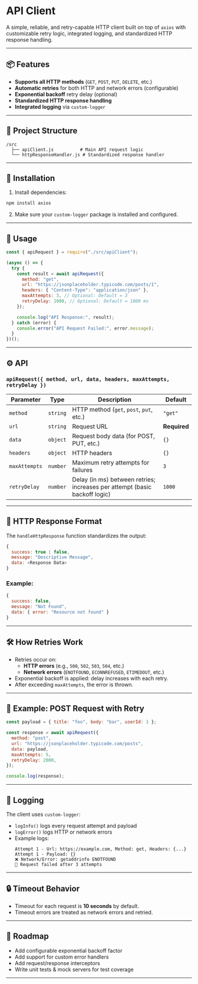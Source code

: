 # API Client

A simple, reliable, and retry-capable HTTP client built on top of `axios` with customizable retry logic, integrated logging, and standardized HTTP response handling.

---

## 📦 Features

- **Supports all HTTP methods** (`GET`, `POST`, `PUT`, `DELETE`, etc.)
- **Automatic retries** for both HTTP and network errors (configurable)
- **Exponential backoff** retry delay (optional)
- **Standardized HTTP response handling**
- **Integrated logging** via `custom-logger`

---

## 📂 Project Structure

```
/src
  ├── apiClient.js          # Main API request logic
  └── httpResponseHandler.js # Standardized response handler
```

---

## 🚀 Installation

1. Install dependencies:

```bash
npm install axios
```

2. Make sure your `custom-logger` package is installed and configured.

---

## 🔧 Usage

```javascript
const { apiRequest } = require("./src/apiClient");

(async () => {
  try {
    const result = await apiRequest({
      method: "get",
      url: "https://jsonplaceholder.typicode.com/posts/1",
      headers: { "Content-Type": "application/json" },
      maxAttempts: 3, // Optional: Default = 3
      retryDelay: 1000, // Optional: Default = 1000 ms
    });

    console.log("API Response:", result);
  } catch (error) {
    console.error("API Request Failed:", error.message);
  }
})();
```

---

## ⚙️ API

### `apiRequest({ method, url, data, headers, maxAttempts, retryDelay })`

| Parameter     | Type     | Description                                                                | Default      |
| ------------- | -------- | -------------------------------------------------------------------------- | ------------ |
| `method`      | `string` | HTTP method (`get`, `post`, `put`, etc.)                                   | `"get"`      |
| `url`         | `string` | Request URL                                                                | **Required** |
| `data`        | `object` | Request body data (for POST, PUT, etc.)                                    | `{}`         |
| `headers`     | `object` | HTTP headers                                                               | `{}`         |
| `maxAttempts` | `number` | Maximum retry attempts for failures                                        | `3`          |
| `retryDelay`  | `number` | Delay (in ms) between retries; increases per attempt (basic backoff logic) | `1000`       |

---

## 📄 HTTP Response Format

The `handleHttpResponse` function standardizes the output:

```javascript
{
  success: true | false,
  message: "Descriptive Message",
  data: <Response Data>
}
```

### Example:

```javascript
{
  success: false,
  message: "Not Found",
  data: { error: "Resource not found" }
}
```

---

## 🛠️ How Retries Work

- Retries occur on:
  - **HTTP errors** (e.g., `500`, `502`, `503`, `504`, etc.)
  - **Network errors** (`ENOTFOUND`, `ECONNREFUSED`, `ETIMEDOUT`, etc.)
- Exponential backoff is applied: delay increases with each retry.
- After exceeding `maxAttempts`, the error is thrown.

---

## 📑 Example: POST Request with Retry

```javascript
const payload = { title: "foo", body: "bar", userId: 1 };

const response = await apiRequest({
  method: "post",
  url: "https://jsonplaceholder.typicode.com/posts",
  data: payload,
  maxAttempts: 5,
  retryDelay: 2000,
});

console.log(response);
```

---

## 📝 Logging

The client uses `custom-logger`:

- `logInfo()` logs every request attempt and payload
- `logError()` logs HTTP or network errors
- Example logs:
  ```
  Attempt 1 - Url: https://example.com, Method: get, Headers: {...}
  Attempt 1 - Payload: {}
  ❌ Network/Error: getaddrinfo ENOTFOUND
  🚫 Request failed after 3 attempts
  ```

---

## 🔒 Timeout Behavior

- Timeout for each request is **10 seconds** by default.
- Timeout errors are treated as network errors and retried.

---

## 🚧 Roadmap

- Add configurable exponential backoff factor
- Add support for custom error handlers
- Add request/response interceptors
- Write unit tests & mock servers for test coverage

---
